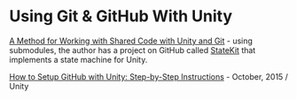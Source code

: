 # Using Git & GitHub With Unity

[A Method for Working with Shared Code with Unity and Git](http://prime31.github.io/A-Method-for-Working-with-Shared-Code-with-Unity-and-Git/) - using submodules, the author has a project on GitHub called [StateKit](https://github.com/prime31/StateKit) that implements a state machine for Unity.

[How to Setup GitHub with Unity: Step-by-Step Instructions](https://www.studica.com/blog/how-to-setup-github-with-unity-step-by-step-instructions) - October, 2015 / Unity 
